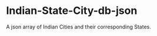 Indian-State-City-db-json
=========================

A json array of Indian Cities and their corresponding States.
